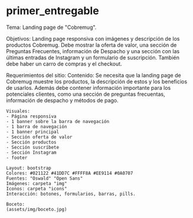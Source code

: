 # primer_entregable

Tema: Landing page de "Cobremug".

Objetivos: Landing page responsiva con imágenes y descripción de los productos Cobremug. Debe mostrar la oferta de valor, una sección de Preguntas Frecuentes, información de Despacho y una sección con las últimas entradas de Instagram y un formulario de suscripción. También debe haber un carro de compras y el checkout.

Requerimientos del sitio:
    Contenido:
    Se necesita que la landing page de Cobremug muestre los productos, la descripción de estos y los beneficios de usarlos. Además debe contener información importante para los potenciales clientes, como una sección de preguntas frecuentas, información de despacho y métodos de pago.

    Visuales:
    - Página responsiva
    - 1 banner sobre la barra de navegación
    - 1 barra de navegación
    - 1 banner principal
    - Sección oferta de valor
    - Sección productos
    - Sección suscríbete
    - Sección Instagram
    - footer

    Layout: bootstrap
    Colores: #021122 #41DD7C #FFFF8A #EE9114 #0A0707
    Fuentes: "Oswald" "Open Sans"
    Imágenes: carpeta "img"
    Iconos: carpeta "icons"
    Interacción: botones, formularios, barras, pills.

    Boceto:
    (assets/img/boceto.jpg)
